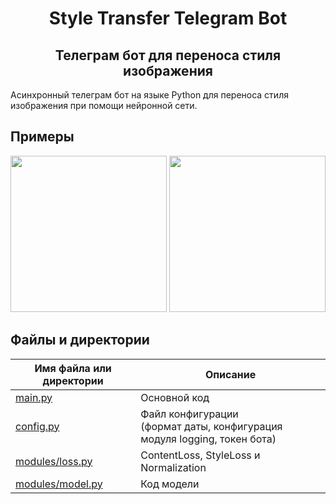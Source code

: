 <h1 align="center">Style Transfer Telegram Bot</h1>
<h2 align="center">Телеграм бот для переноса стиля изображения</h2>

Асинхронный телеграм бот на языке Python для переноса стиля изображения при помощи нейронной сети.

## Примеры
<p>
    <img src="https://media.discordapp.net/attachments/572705890524725248/1068940296802549942/Fotoram.io.jpg" width="250">
    <img src="https://media.discordapp.net/attachments/572705890524725248/1068940947104202782/Fotoram.io_1.jpg" width="250">
</p>

## Файлы и директории

| Имя файла или директории             | Описание                                                                      |
|--------------------------------------|-------------------------------------------------------------------------------|
| [main.py](main.py)                   | Основной код                                                                  |
| [config.py](config.py)               | Файл конфигурации <br/>(формат даты, конфигурация модуля logging, токен бота) |
| [modules/loss.py](modules/loss.py)   | ContentLoss, StyleLoss и Normalization                                        |
| [modules/model.py](modules/model.py) | Код модели                                                                    |

